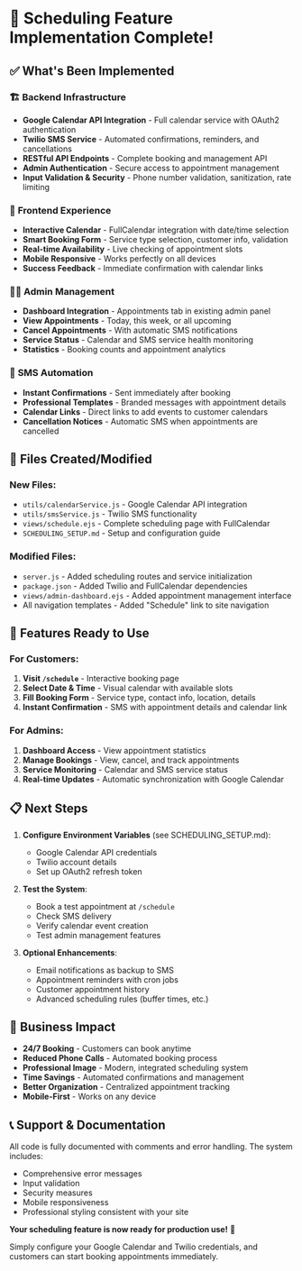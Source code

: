 # 🎉 Scheduling Feature Implementation Complete!

## ✅ What's Been Implemented

### 🏗️ **Backend Infrastructure**
- **Google Calendar API Integration** - Full calendar service with OAuth2 authentication
- **Twilio SMS Service** - Automated confirmations, reminders, and cancellations
- **RESTful API Endpoints** - Complete booking and management API
- **Admin Authentication** - Secure access to appointment management
- **Input Validation & Security** - Phone number validation, sanitization, rate limiting

### 🎨 **Frontend Experience**
- **Interactive Calendar** - FullCalendar integration with date/time selection
- **Smart Booking Form** - Service type selection, customer info, validation
- **Real-time Availability** - Live checking of appointment slots
- **Mobile Responsive** - Works perfectly on all devices
- **Success Feedback** - Immediate confirmation with calendar links

### 👨‍💼 **Admin Management**
- **Dashboard Integration** - Appointments tab in existing admin panel
- **View Appointments** - Today, this week, or all upcoming
- **Cancel Appointments** - With automatic SMS notifications
- **Service Status** - Calendar and SMS service health monitoring
- **Statistics** - Booking counts and appointment analytics

### 📱 **SMS Automation**
- **Instant Confirmations** - Sent immediately after booking
- **Professional Templates** - Branded messages with appointment details
- **Calendar Links** - Direct links to add events to customer calendars
- **Cancellation Notices** - Automatic SMS when appointments are cancelled

## 🔧 **Files Created/Modified**

### New Files:
- `utils/calendarService.js` - Google Calendar API integration
- `utils/smsService.js` - Twilio SMS functionality
- `views/schedule.ejs` - Complete scheduling page with FullCalendar
- `SCHEDULING_SETUP.md` - Setup and configuration guide

### Modified Files:
- `server.js` - Added scheduling routes and service initialization
- `package.json` - Added Twilio and FullCalendar dependencies
- `views/admin-dashboard.ejs` - Added appointment management interface
- All navigation templates - Added "Schedule" link to site navigation

## 🚀 **Features Ready to Use**

### For Customers:
1. **Visit `/schedule`** - Interactive booking page
2. **Select Date & Time** - Visual calendar with available slots
3. **Fill Booking Form** - Service type, contact info, location, details
4. **Instant Confirmation** - SMS with appointment details and calendar link

### For Admins:
1. **Dashboard Access** - View appointment statistics
2. **Manage Bookings** - View, cancel, and track appointments
3. **Service Monitoring** - Calendar and SMS service status
4. **Real-time Updates** - Automatic synchronization with Google Calendar

## 📋 **Next Steps**

1. **Configure Environment Variables** (see SCHEDULING_SETUP.md):
   - Google Calendar API credentials
   - Twilio account details
   - Set up OAuth2 refresh token

2. **Test the System**:
   - Book a test appointment at `/schedule`
   - Check SMS delivery
   - Verify calendar event creation
   - Test admin management features

3. **Optional Enhancements**:
   - Email notifications as backup to SMS
   - Appointment reminders with cron jobs
   - Customer appointment history
   - Advanced scheduling rules (buffer times, etc.)

## 🎯 **Business Impact**

- **24/7 Booking** - Customers can book anytime
- **Reduced Phone Calls** - Automated booking process
- **Professional Image** - Modern, integrated scheduling system
- **Time Savings** - Automated confirmations and management
- **Better Organization** - Centralized appointment tracking
- **Mobile-First** - Works on any device

## 📞 **Support & Documentation**

All code is fully documented with comments and error handling. The system includes:
- Comprehensive error messages
- Input validation
- Security measures
- Mobile responsiveness
- Professional styling consistent with your site

**Your scheduling feature is now ready for production use!** 🚀

Simply configure your Google Calendar and Twilio credentials, and customers can start booking appointments immediately.